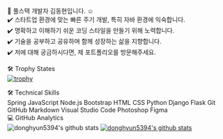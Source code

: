 
👋  풀스택 개발자 김동현입니다. ☺️ </br>
✔️  스타트업 환경에 맞는 빠른 주기 개발, 특히 자바 환경에 익숙합니다.</br>
✔️  명확하고 이해하기 쉬운 코딩 스타일을 만들기 위해 노력합니다. </br>
✔️  기술을 공부하고 공유하며 함께 성장하는 삶을 지향합니다. </br>
✔️  저에 대해 궁금하시다면, 제 포트폴리오를 방문해주세요. </br>


🛠  Trophy States </br>
[![trophy](https://github-profile-trophy.vercel.app/?username=donghyun5394)](https://github.com/ryo-ma/github-profile-trophy)

🛠  Technical Skills </br>
Spring  JavaScript  Node.js  Bootstrap  HTML  CSS 
Python  Django  Flask 
Git  GitHub  Markdown  Visual Studio Code 
Photoshop  Figma </br>
💻  GitHub Analytics </br>
![donghyun5394's github stats](https://github-readme-stats.vercel.app/api?username=donghyun5394&show_icons=true)
[![donghyun5394's github stats](https://github-readme-stats.vercel.app/api/top-langs/?username=donghyun5394&show_icons=true&hide_border=true&title_color=004386&icon_color=004386&layout=compact)](https://github.com/donghyun5394)
